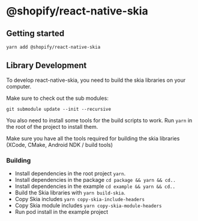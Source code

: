 # @shopify/react-native-skia

## Getting started

`yarn add @shopify/react-native-skia`

## Library Development

To develop react-native-skia, you need to build the skia libraries on your computer.

Make sure to check out the sub modules:

`git submodule update --init --recursive`

You also need to install some tools for the build scripts to work. Run `yarn` in the root of the project to install them.

Make sure you have all the tools required for building the skia libraries (XCode, CMake, Android NDK / build tools)

### Building

- Install dependencies in the root project `yarn`.
- Install dependencies in the package `cd package && yarn && cd..`
- Install dependencies in the example `cd example && yarn && cd..`
- Build the Skia libraries with `yarn build-skia`.
- Copy Skia includes `yarn copy-skia-include-headers`
- Copy Skia module includes `yarn copy-skia-module-headers`
- Run pod install in the example project
